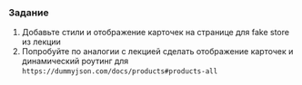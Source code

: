 ### Задание

1. Добавьте стили и отображение карточек на странице для fake store из лекции
2. Попробуйте по аналогии с лекцией  сделать отображение карточек и динамический роутинг для `https://dummyjson.com/docs/products#products-all`

